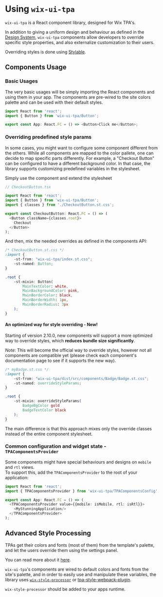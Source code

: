 # Using `wix-ui-tpa`

`wix-ui-tpa` is a React component library, designed for Wix TPA's.

In addition to giving a uniform design and behaviour as defined in the 
[Design System](https://zeroheight.com/7sjjzhgo2), `wix-ui-tpa` components 
allow developers to override specific style properties, and also externalize 
customization to their users.

Overriding styles is done using [Stylable](https://stylable.io).

## Components Usage
### Basic Usages
The very basic usages will be simply importing the React components and using them in your app.
The components are pre-wired to the site colors palette and can be used with their default styles.
```typescript jsx
import React from 'react';
import { Button } from 'wix-ui-tpa/Button';

export const App: React.FC = () => <Button>Click me</Button>;
```

### Overriding predefined style params
In some cases, you might want to configure some component different from the others.
While all components are mapped to the color pallete, one can decide to map specific parts differently.
For example, a "Checkout Button" can be configured to have a different background color.
In that case, the library supports customizing predefined variables in the stylesheet. 

Simply use the component and extend the stylesheet

```typescript jsx
// CheckoutButton.tsx

import React from 'react';
import { Button } from 'wix-ui-tpa/Button';
import { classes } from './CheckoutButton.st.css';

export const CheckoutButton: React.FC = () => (
  <Button className={classes.root}>
    Checkout
  </Button>
);
```

And then, mix the needed overrides as defined in the components API:
```css
/* CheckoutButton.st.css */
:import {
    -st-from: "wix-ui-tpa/index.st.css";
    -st-named: Button;
}

.root {
    -st-mixin: Button(
        MainTextColor: white,
        MainBackgroundColor: pink,
        MainBorderColor: black,
        MainBorderWidth: 1px,
        MainBorderRadius: 3px
    );
}
```

#### An optimized way for style overriding - New!
Starting of version 2.10.0, new components will support a more optimized way to override styles, which **reduces bundle size significantly**.

*Note*: This will become the official way to override styles, however not all components are compatible yet (please check each component's documentation page to see if it supports the new way).

```css
/* myBadge.st.css */
:import {
    -st-from: "wix-ui-tpa/dist/src/components/Badge/Badge.st.css";
    -st-named: overrideStyleParams;
}

.root {
    -st-mixin: overrideStyleParams(
        BadgeBgColor gold
        BadgeTextColor black
    );
}
```

The main difference is that this approach mixes only the override classes instead of the entire component stylesheet.

### Common configuration and widget state - `TPAComponentsProvider`
Some components might have special behaviours and designs on `mobile` and `rtl` views.  
To support this, add the `TPAComponentsProvider` to the root of your application:
```typescript jsx
import React from 'react';
import { TPAComponentsProvider } from 'wix-ui-tpa/TPAComponentsConfig';

export const App: React.FC = () => (
  <TPAComponentsProvider value={{mobile: isMobile, rtl: isRtl}}>
    <MyStunningApplication/>
  </TPAComponentsProvider>
);
```

## Advanced Style Processing
TPAs get their colors and fonts (most of them) from the template's palette, and let the users override them using the settings panel.

You can read more about it [here](https://zeroheight.com/7sjjzhgo2/p/85d7a3-wiring).

`wix-ui-tpa`'s components are wired to default colors and fonts from the site's palette, and in order to easily use and manipulate these variables, the library uses [`wix-style-processor`](https://github.com/wix/wix-style-processor) or [tpa-style-webpack-plugin](http://github.com/wix-incubator/tpa-style-webpack-plugin).

`wix-style-processor` should be added to your apps runtime.
